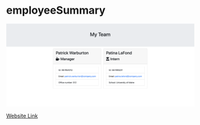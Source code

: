 # employeeSummary

![Website Tutorial](https://github.com/caropukenis/employeeSummary/blob/master/assets/teamSummary.png)

[Website Link](https://caropukenis.github.io/employeeSummary/)
